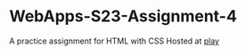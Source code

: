 # WebApps-S23-Assignment-4
A practice assignment for HTML with CSS
Hosted at [play](https://44-563-web-apps-s23.github.io/44563-webapps-s23-assignment4-kanukonala/play.html)
